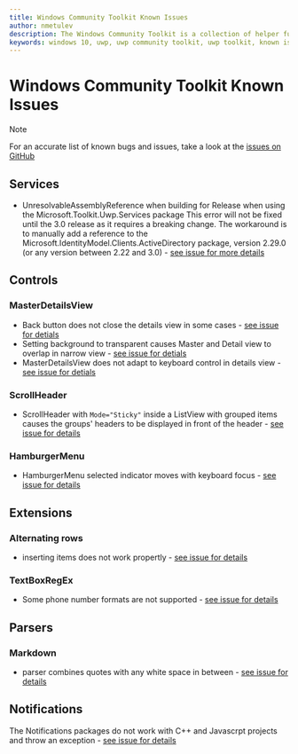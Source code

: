 ```yaml
---
title: Windows Community Toolkit Known Issues
author: nmetulev
description: The Windows Community Toolkit is a collection of helper functions, custom controls, and app services. It simplifies and demonstrates common developer tasks building UWP apps for Windows 10. 
keywords: windows 10, uwp, uwp community toolkit, uwp toolkit, known issues
---
```


# Windows Community Toolkit Known Issues

> [!NOTE]
For an accurate list of known bugs and issues, take a look at the [issues on GitHub](https://github.com/Microsoft/UWPCommunityToolkit/issues)


## Services

* UnresolvableAssemblyReference when building for Release when using the Microsoft.Toolkit.Uwp.Services package
This error will not be fixed until the 3.0 release as it requires a breaking change. The workaround is to manually add a reference to the Microsoft.IdentityModel.Clients.ActiveDirectory package, version 2.29.0 (or any version between 2.22 and 3.0) - [see issue for more details](https://github.com/Microsoft/UWPCommunityToolkit/issues/1788)


## Controls

### MasterDetailsView
* Back button does not close the details view in some cases - [see issue for detials](https://github.com/Microsoft/UWPCommunityToolkit/issues/1589)
* Setting background to transparent causes Master and Detail view to overlap in narrow view - [see issue for detials](https://github.com/Microsoft/UWPCommunityToolkit/issues/1117)
* MasterDetailsView does not adapt to keyboard control in details view - [see issue for detials](https://github.com/Microsoft/UWPCommunityToolkit/issues/791)

### ScrollHeader
* ScrollHeader with `Mode="Sticky"` inside a ListView with grouped items causes the groups' headers to be displayed in front of the header - [see issue for details](https://github.com/Microsoft/UWPCommunityToolkit/issues/1446)

### HamburgerMenu
* HamburgerMenu selected indicator moves with keyboard focus - [see issue for details](https://github.com/Microsoft/UWPCommunityToolkit/issues/1306)


## Extensions

### Alternating rows 
* inserting items does not work propertly - [see issue for details](https://github.com/Microsoft/UWPCommunityToolkit/issues/1837)

### TextBoxRegEx
* Some phone number formats are not supported - [see issue for details](https://github.com/Microsoft/UWPCommunityToolkit/issues/1821)


## Parsers

### Markdown
* parser combines quotes with any white space in between - [see issue for details](https://github.com/Microsoft/UWPCommunityToolkit/issues/1761)


## Notifications

The Notifications packages do not work with C++ and Javascrpt projects and throw an exception - [see issue for details](https://github.com/Microsoft/UWPCommunityToolkit/issues/1760)